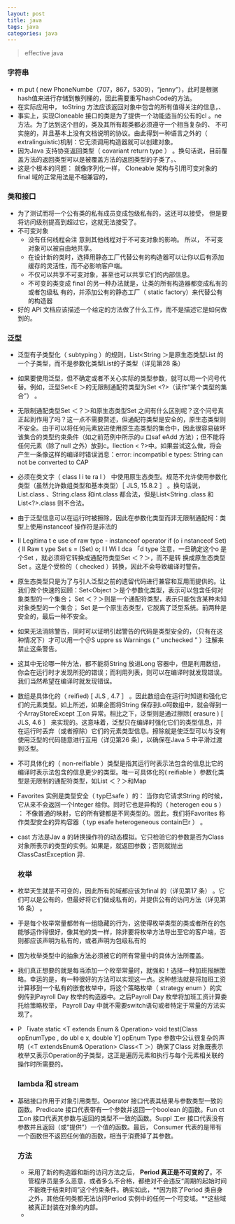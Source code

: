 ```yaml
---
layout: post
title: java
tags: java
categories: java
---
```


> effective java 

 

### 字符串

- m.put ( new PhoneNumbe（707，867，5309），“jenny”），此时是根据hash值来进行存储到散列桶的，因此需要重写hashCode的方法。
- 在实际应用中， toString 方法应该返回对象中包含的所有值得关注的信息，、
- 事实上，实现Cloneable 接口的类是为了提供一个功能适当的公有的cl 。ne 方法。为了达到这个目的，类及其所有超类都必须遵守一个相当复杂的、
  不可实施的，并且基本上没有文档说明的协议。由此得到一种语言之外的（ extralinguistic)机制：它无须调用构造器就可以创建对象。
- 因为Java 支持协变返回类型（ covariant return type ） 。换句话说，目前覆盖方法的返回类型可以是被覆盖方法的返回类型的子类了。、
- 这是个根本的问题： 就像序列化一样， Cloneable 架构与引用可变对象的final 域的正常用法是不相兼容的，

### 类和接口

- 为了测试而将一个公有类的私有成员变成包级私有的，这还可以接受， 但是要将访问级别提高到超过它，这就无法接受了。 
- 不可变对象
  - 没有任何线程会注 意到其他线程对于不可变对象的影响。 所以， 不可变对象可以被自由地共享。 
  - 在设计新的类时，选择用静态工厂代替公有的构造器可以让你以后有添加缓存的灵活性，而不必影响客户端。 
  - 不仅可以共享不可变对象，甚至也可以共享它们的内部信息。 
  - 不可变的类变成 final 的另一种办法就是，让类的所有构造器都变成私有的或者包级私 有的，并添加公有的静态工厂（ static factory）来代替公有的构造器
-  好的 API 文档应该描述一个给定的方法做了什么工作，而不是描述它是如何做到的。

### 泛型

- 泛型有子类型化（ subtyping ）的规则，List<String ＞是原生态类型List 的一个子类型，而不是参数化类型List<Object>的子类型（详见第28 条）

- 如果要使用泛型，但不确定或者不关心实际的类型参数，就可以用一个问号代替。例如，泛型Set<E ＞的无限制通配符类型为Set <?>（读作“某个类型的集合”） 。

- 无限制通配类型Set ＜？＞和原生态类型Set 之间有什么区别呢？这个问号真正起到作用了吗？这一点不需要赘述，但通配符类型是安全的，原生态类型则不安全。由于可以将任何元素放进使用原生态类型的集合中，因此很容易破坏该集合的类型约束条件（如之前范例中所示的u 口saf eAdd 方法）；但不能将任何元素（除了null 之外）放到c。llection < ?>中。如果尝试这么做，将会产生一条像这样的编译时错误消息：error: incompatibl e types: String can not be converted to CAP

- 必须在类文字（ class l i te ra l ） 中使用原生态类型。规范不允许使用参数化类型（虽然允许数组类型和基本类型）［ JLS, 15.8.2 ］ 。换句话说， List.class 、String.class 和int.class 都合法，但是List<String .class 和List<?>.class 则不合法。

- 由于泛型信息可以在运行时被擦除，因此在参数化类型而非无限制通配柯：类型上使用instanceof 操作符是非法的

- II Legitima t e use of raw type - instanceof operator if (o i nstanceof Set) { II Raw t ype Set<?> s = (Set<?>) o; I I Wi l dca 「d type 注意，一旦确定这个o 是个Set ，就必须将它转换成通配符类型Set ＜？＞，而不是转 换成原生态类型Set 。这是个受检的（ checked ）转换，因此不会导致编译时警告。

- 原生态类型只是为了与引人泛型之前的遗留代码进行兼容和互用而提供的。让我们做个快速的回顾：Set<Object ＞是个参数化类型，表示可以包含任何对象类型的一个集合； Set ＜？＞则是一个通配符类型，表示只能包含某种未知对象类型的一个集合； Set 是一个原生态类型，它脱离了泛型系统。前两种是安全的，最后一种不安全。

- 如果无法消除警告，同时可以证明引起警告的代码是类型安全的，（只有在这种情况下）才可以用一个＠S uppre ss Warnings ( “ unchecked " ）注解来禁止这条警告。

- 这其中无论哪一种方法，都不能将String 放进Long 容器中，但是利用数组，你会在运行时才发现所犯的错误；而利用列表，则可以在编译时就发现错误。我们当然希望在编译时就发现错误。

- 数组是具体化的（ reified) [ JLS , 4.7 ］ 。因此数组会在运行时知道和强化它们的元素类型。如上所述，如果企图将String 保存到Lo呵数组中，就会得到一个ArrayStoreExcept 工on 异常。相比之下，泛型则是通过擦除( erasure ) [ JLS, 4.6 ］ 来实现的。这意味着，泛型只在编译时强化它们的类型信息，并在运行时丢弃（或者擦除）它们的元素类型信息。擦除就是使泛型可以与没有使用泛型的代码随意进行互用（详见第26 条），以确保在Java 5 中平滑过渡到泛型。

- 不可具体化的（ non-reifiable ）类型是指其运行时表示法包含的信息比它的编译时表示法包含的信息更少的类型。唯一可具体化的( reifiable ）参数化类型是无限制的通配符类型，如List ＜？＞和Map<?,?>

- Favorites 实例是类型安全（ typ巳safe ）的： 当你向它请求String 的时候， 它从来不会返回一个Integer 给你。同时它也是异构的（ heterogen eou s ） ： 不像普通的映射，它的所有键都是不同类型的。因此，我们将Favorites 称作类型安全的异构容器（ typ esafe heterogeneous contain巳r ） 。

- cast 方法是Jav a 的转换操作符的动态模拟。它只检验它的参数是否为Class 对象所表示的类型的实例。如果是，就返回参数；否则就抛出ClassCastException 异.

  ### 枚举

- 枚举天生就是不可变的，因此所有的域都应该为final 的（详见第17 条） 。它们可以是公有的，但最好将它们做成私有的，并提供公有的访问方法（详见第16 条） 。

- 于是每个枚举常量都带有一组隐藏的行为，这使得枚举类型的类或者所在的包能够运作得很好，像其他的类一样，除非要将枚举方法导出至它的客户端，否则都应该声明为私有的，或者声明为包级私有的

- 因为枚举类型中的抽象方法必须被它的所有常量中的具体方法所覆盖。

- 我们真正想要的就是每当添加一个枚举常量时，就强和！选择一种加班报酬策略。幸运的是，有一种很好的方法可以实现这一点。这种想法就是将加班工资计算移到一个私有的嵌套枚举中，将这个策略枚举（ strategy enum ）的实例传到Payroll Day 枚举的构造器中。之后Payroll Day 枚举将加班工资计算委托给策略枚举， Payroll Day 中就不需要switch语句或者特定于常量的方法实现了。

- P 「ivate static <T extends Enum<T> & Operation> void test(Class<T> opEnumType , do ubl e x, double Y] opEηum Type 参数中公认很复杂的声明（<T extendsEnum<T>& Operation> Class<T ＞）确保了Class 对象既表示枚举又表示Operation的子类型，这正是遍历元素和执行与每个元素相关联的操作时所需要的。

  ### lambda 和 stream

- 基础接口作用于对象引用类型。Operator 接口代表其结果与参数类型一致的函数。Predicate 接口代表带有一个参数并返回一个boolean 的函数。Fun ct 工on 接口代表其参数与返回的类型不一致的函数。Suppl 工er 接口代表没有参数并且返回（或“提供”）一个值的函数。最后， Consumer 代表的是带有一个函数但不返回任何值的函数，相当于消费掉了其参数。

### 方法

- 采用了新的构造器和新的访问方法之后， **Period 真正是不可变的了**。不管程序员是多么恶意，或者多么不合格，都绝对不会违反“周期的起始时间不能晚于结束时间”这个约束条件。确实如此，**因为除了Period 类自身之外，其他任何类都无法访问Period 实例中的任何一个可变域。**这些域被真正封装在对象的内部。
- 